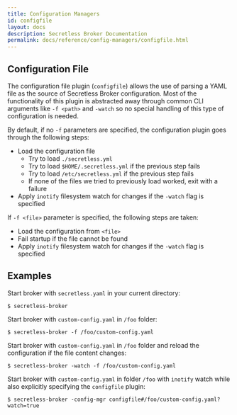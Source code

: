 ```yaml
---
title: Configuration Managers
id: configfile
layout: docs
description: Secretless Broker Documentation
permalink: docs/reference/config-managers/configfile.html
---
```


## Configuration File
The configuration file plugin (`configfile`) allows the use of parsing a YAML file as
the source of Secretless Broker configuration. Most of the functionality of this plugin
is abstracted away through common CLI arguments like `-f <path>` and `-watch` so no
special handling of this type of configuration is needed.

By default, if no `-f` parameters are specified, the configuration plugin goes through the
following steps:

- Load the configuration file
  - Try to load `./secretless.yml`
  - Try to load `$HOME/.secretless.yml` if the previous step fails
  - Try to load `/etc/secretless.yml` if the previous step fails
  - If none of the files we tried to previously load worked, exit with a failure
- Apply `inotify` filesystem watch for changes if the `-watch` flag is specified

If `-f <file>` parameter is specified, the following steps are taken:

- Load the configuration from `<file>`
- Fail startup if the file cannot be found
- Apply `inotify` filesystem watch for changes if the `-watch` flag is specified

## Examples

Start broker with `secretless.yaml` in your current directory:
```
$ secretless-broker
```

Start broker with `custom-config.yaml` in `/foo` folder:
```
$ secretless-broker -f /foo/custom-config.yaml
```

Start broker with `custom-config.yaml` in `/foo` folder and reload the configuration if the file
content changes:
```
$ secretless-broker -watch -f /foo/custom-config.yaml
```

Start broker with `custom-config.yaml` in folder `/foo` with `inotify` watch while also explicitly specifying the
`configfile` plugin:
```
$ secretless-broker -config-mgr configfile#/foo/custom-config.yaml?watch=true
```
